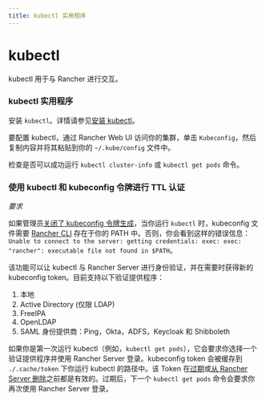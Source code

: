 ```yaml
---
title: kubectl 实用程序
---
```


# kubectl

kubectl 用于与 Rancher 进行交互。

### kubectl 实用程序

安装 `kubectl`。详情请参见[安装 kubectl](https://kubernetes.io/docs/tasks/tools/install-kubectl/)。

要配置 kubectl，通过 Rancher Web UI 访问你的集群，单击 `Kubeconfig`，然后复制内容并将其粘贴到你的 `~/.kube/config` 文件中。

检查是否可以成功运行 `kubectl cluster-info` 或 `kubectl get pods` 命令。

### 使用 kubectl 和 kubeconfig 令牌进行 TTL 认证

_要求_

如果管理员[关闭了 kubeconfig 令牌生成](../about-the-api/api-tokens.md#在生成的-kubeconfig-中禁用令牌)，当你运行 `kubectl` 时，kubeconfig 文件需要 [Rancher CLI](./rancher-cli.md) 存在于你的 PATH 中。否则，你会看到这样的错误信息：
`Unable to connect to the server: getting credentials: exec: exec: "rancher": executable file not found in $PATH`。

该功能可以让 kubectl 与 Rancher Server 进行身份验证，并在需要时获得新的 kubeconfig token。目前支持以下验证提供程序：

1. 本地
2. Active Directory (仅限 LDAP)
3. FreeIPA
4. OpenLDAP
5. SAML 身份提供商：Ping，Okta，ADFS，Keycloak 和 Shibboleth

如果你是第一次运行 kubectl（例如，`kubectl get pods`），它会要求你选择一个验证提供程序并使用 Rancher Server 登录。kubeconfig token 会被缓存到 `./.cache/token` 下你运行 kubectl 的路径中。该 Token 在[过期](../about-the-api/api-tokens.md#在生成的-kubeconfig-中禁用令牌)或[从 Rancher Server 删除](../about-the-api/api-tokens.md#删除令牌)之前都是有效的。过期后，下一个 `kubectl get pods` 命令会要求你再次使用 Rancher Server 登录。